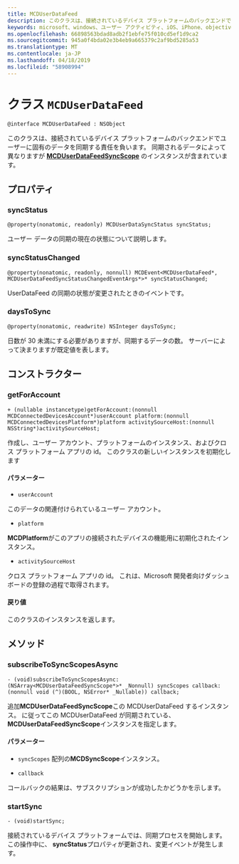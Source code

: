 ```yaml
---
title: MCDUserDataFeed
description: このクラスは、接続されているデバイス プラットフォームのバックエンドでユーザーに固有のデータを同期する責任を負います。
keywords: microsoft、windows、ユーザー アクティビティ、iOS、iPhone、objectiveC に接続されているデバイス、プロジェクトのローマ
ms.openlocfilehash: 66898563bdad8adb2f1ebfe75f010cd5ef1d9ca2
ms.sourcegitcommit: 945a0f4bda02e3b4eb9a665379c2af9bd5285a53
ms.translationtype: MT
ms.contentlocale: ja-JP
ms.lasthandoff: 04/18/2019
ms.locfileid: "58908994"
---
```

# <a name="class-mcduserdatafeed"></a>クラス `MCDUserDataFeed`

```
@interface MCDUserDataFeed : NSObject
```

このクラスは、接続されているデバイス プラットフォームのバックエンドでユーザーに固有のデータを同期する責任を負います。 同期されるデータによって異なりますが **[MCDUserDataFeedSyncScope](MCDUserDataFeedSyncScope.md)** のインスタンスが含まれています。

## <a name="properties"></a>プロパティ

### <a name="syncstatus"></a>syncStatus
`@property(nonatomic, readonly) MCDUserDataSyncStatus syncStatus;`

ユーザー データの同期の現在の状態について説明します。

### <a name="syncstatuschanged"></a>syncStatusChanged
`@property(nonatomic, readonly, nonnull) MCDEvent<MCDUserDataFeed*, MCDUserDataFeedSyncStatusChangedEventArgs*>* syncStatusChanged;`

UserDataFeed の同期の状態が変更されたときのイベントです。

### <a name="daystosync"></a>daysToSync
`@property(nonatomic, readwrite) NSInteger daysToSync;`

日数が 30 未満にする必要がありますが、同期するデータの数。  サーバーによって決まりますが既定値を表します。

## <a name="constructors"></a>コンストラクター

### <a name="getforaccount"></a>getForAccount
`+ (nullable instancetype)getForAccount:(nonnull MCDConnectedDevicesAccount*)userAccount
                                   platform:(nonnull MCDConnectedDevicesPlatform*)platform
                         activitySourceHost:(nonnull NSString*)activitySourceHost;`

作成し、ユーザー アカウント、プラットフォームのインスタンス、およびクロス プラットフォーム アプリの id。 このクラスの新しいインスタンスを初期化します

#### <a name="parameters"></a>パラメーター
* `userAccount` 

このデータの関連付けられているユーザー アカウント。

* `platform` 

**MCDPlatform**がこのアプリの接続されたデバイスの機能用に初期化されたインスタンス。

* `activitySourceHost` 

クロス プラットフォーム アプリの id。 これは、Microsoft 開発者向けダッシュ ボードの登録の過程で取得されます。

#### <a name="returns"></a>戻り値
このクラスのインスタンスを返します。

## <a name="methods"></a>メソッド

### <a name="subscribetosyncscopesasync"></a>subscribeToSyncScopesAsync
`- (void)subscribeToSyncScopesAsync:(NSArray<MCDUserDataFeedSyncScope*>* _Nonnull) syncScopes callback:(nonnull void (^)(BOOL, NSError* _Nullable)) callback;`

追加**MCDUserDataFeedSyncScope**この MCDUserDataFeed するインスタンス。  に従ってこの MCDUserDataFeed が同期されている、 **MCDUserDataFeedSyncScope**インスタンスを指定します。

#### <a name="parameters"></a>パラメーター

* `syncScopes` 配列の**MCDSyncScope**インスタンス。

* `callback`

コールバックの結果は、サブスクリプションが成功したかどうかを示します。 

### <a name="startsync"></a>startSync
`- (void)startSync;`

接続されているデバイス プラットフォームでは、同期プロセスを開始します。 この操作中に、 **syncStatus**プロパティが更新され、変更イベントが発生します。